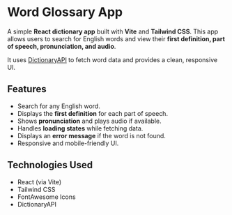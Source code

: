 # Word Glossary App

A simple **React dictionary app** built with **Vite** and **Tailwind CSS**. This app allows users to search for English words and view their **first definition, part of speech, pronunciation, and audio**.  

It uses [DictionaryAPI](https://dictionaryapi.dev/) to fetch word data and provides a clean, responsive UI.

## Features

- Search for any English word.
- Displays the **first definition** for each part of speech.
- Shows **pronunciation** and plays audio if available.
- Handles **loading states** while fetching data.
- Displays an **error message** if the word is not found.
- Responsive and mobile-friendly UI.

## Technologies Used

- React (via Vite)
- Tailwind CSS
- FontAwesome Icons
- DictionaryAPI


